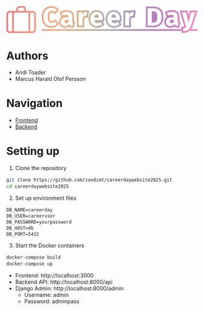 ![Cover Career Day](frontend/public/logos/careerday_wide.svg)

# Authors
* Andi Toader
* Marcus Harald Olof Persson
# Navigation
* [Frontend](frontend/README.md)
* [Backend](backend/README.md)
# Setting up
1. Clone the repository
```bash
git clone https://github.com/zandimt/careerdaywebsite2025.git
cd careerdaywebsite2025
```
2. Set up environment files
```dotenv
DB_NAME=careerday
DB_USER=careeruser
DB_PASSWORD=yourpassword
DB_HOST=db
DB_PORT=5432
```
3. Start the Docker containers
```bash
docker-compose build
docker-compose up
```
* Frontend: http://localhost:3000
* Backend API: http://localhost:8000/api
* Django Admin: http://localhost:8000/admin
  * Username: admin 
  * Password: adminpass

